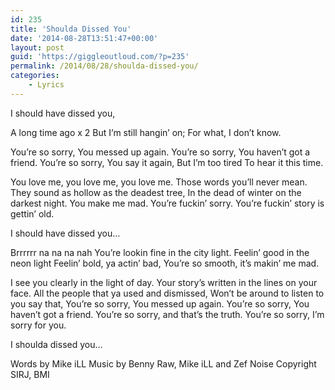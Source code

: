 ```yaml
---
id: 235
title: 'Shoulda Dissed You'
date: '2014-08-28T13:51:47+00:00'
layout: post
guid: 'https://giggleoutloud.com/?p=235'
permalink: /2014/08/28/shoulda-dissed-you/
categories:
    - Lyrics
---
```


I should have dissed you,

A long time ago x 2
But I’m still hangin’ on;
For what, I don’t know.

You’re so sorry,
You messed up again.
You’re so sorry,
You haven’t got a friend.
You’re so sorry,
You say it again,
But I’m too tired
To hear it this time.

You love me, you love me, you love me.
Those words you’ll never mean.
They sound as hollow as the deadest tree,
In the dead of winter on the darkest night.
You make me mad.
You’re fuckin’ sorry.
You’re fuckin’ story is gettin’ old.

I should have dissed you…

Brrrrrr na na na nah
You’re lookin fine in the city light.
Feelin’ good in the neon light
Feelin’ bold, ya actin’ bad,
You’re so smooth, it’s makin’ me mad.

I see you clearly in the light of day.
Your story’s written in the lines on your face.
All the people that ya used and dismissed,
Won’t be around to listen to you say that,
You’re so sorry,
You messed up again.
You’re so sorry,
You haven’t got a friend.
You’re so sorry, and that’s the truth.
You’re so sorry, I’m sorry for you.

I shoulda dissed you…

Words by Mike iLL
Music by Benny Raw, Mike iLL and Zef Noise
Copyright SIRJ, BMI
